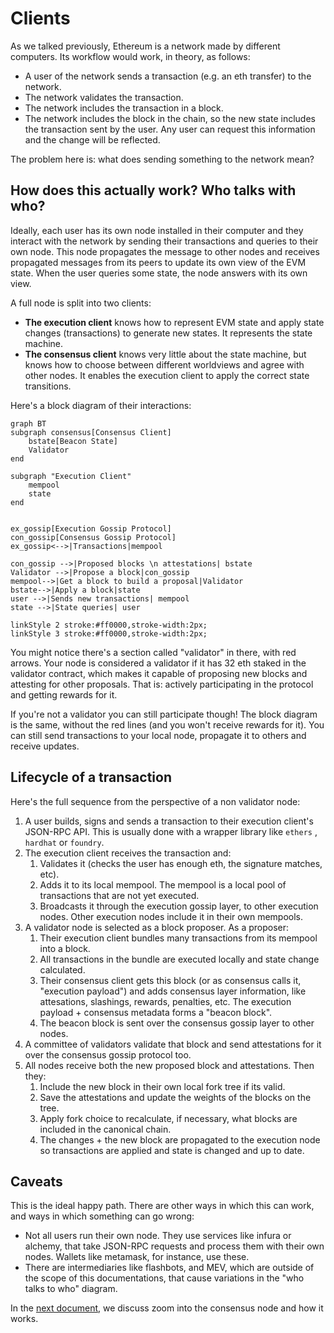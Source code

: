 # Clients

As we talked previously, Ethereum is a network made by different computers. Its workflow would work, in theory, as follows:

- A user of the network sends a transaction (e.g. an eth transfer) to the network.
- The network validates the transaction.
- The network includes the transaction in a block.
- The network includes the block in the chain, so the new state includes the transaction sent by the user. Any user can request this information and the change will be reflected.

The problem here is: what does sending something to the network mean?

## How does this actually work? Who talks with who?

Ideally, each user has its own node installed in their computer and they interact with the network by sending their transactions and queries to their own node. This node propagates the message to other nodes and receives propagated messages from its peers to update its own view of the EVM state. When the user queries some state, the node answers with its own view.

A full node is split into two clients:

- **The execution client** knows how to represent EVM state and apply state changes (transactions) to generate new states. It represents the state machine.
- **The consensus client** knows very little about the state machine, but knows how to choose between different worldviews and agree with other nodes. It enables the execution client to apply the correct state transitions.

Here's a block diagram of their interactions:

```mermaid
graph BT
subgraph consensus[Consensus Client]
    bstate[Beacon State]
    Validator
end

subgraph "Execution Client"
    mempool
    state
end


ex_gossip[Execution Gossip Protocol]
con_gossip[Consensus Gossip Protocol]
ex_gossip<-->|Transactions|mempool

con_gossip -->|Proposed blocks \n attestations| bstate
Validator -->|Propose a block|con_gossip
mempool-->|Get a block to build a proposal|Validator
bstate-->|Apply a block|state
user -->|Sends new transactions| mempool
state -->|State queries| user

linkStyle 2 stroke:#ff0000,stroke-width:2px;
linkStyle 3 stroke:#ff0000,stroke-width:2px;
```

You might notice there's a section called "validator" in there, with red arrows. Your node is considered a validator if it has 32 eth staked in the validator contract, which makes it capable of proposing new blocks and attesting for other proposals. That is: actively participating in the protocol and getting rewards for it.

If you're not a validator you can still participate though! The block diagram is the same, without the red lines (and you won't receive rewards for it). You can still send transactions to your local node, propagate it to others and receive updates.

## Lifecycle of a transaction

Here's the full sequence from the perspective of a non validator node:

1. A user builds, signs and sends a transaction to their execution client's JSON-RPC API. This is usually done with a wrapper library like `ethers` , `hardhat` or `foundry`.
2. The execution client receives the transaction and:
    1. Validates it (checks the user has enough eth, the signature matches, etc).
    2. Adds it to its local mempool. The mempool is a local pool of transactions that are not yet executed.
    3. Broadcasts it through the execution gossip layer, to other execution nodes. Other execution nodes include it in their own mempools.
3. A validator node is selected as a block proposer. As a proposer:
    1. Their execution client bundles many transactions from its mempool into a block.
    2. All transactions in the bundle are executed locally and state change calculated.
    3. Their consensus client gets this block (or as consensus calls it, "execution payload") and adds consensus layer information, like attesations, slashings, rewards, penalties, etc. The execution payload + consensus metadata forms a "beacon block".
    4. The beacon block is sent over the consensus gossip layer to other nodes.
4. A committee of validators validate that block and send attestations for it over the consensus gossip protocol too.
5. All nodes receive both the new proposed block and attestations. Then they:
    1. Include the new block in their own local fork tree if its valid.
    2. Save the attestations and update the weights of the blocks on the tree.
    3. Apply fork choice to recalculate, if necessary, what blocks are included in the canonical chain.
    4. The changes + the new block are propagated to the execution node so transactions are applied and state is changed and up to date.

## Caveats

This is the ideal happy path. There are other ways in which this can work, and ways in which something can go wrong:

- Not all users run their own node. They use services like infura or alchemy, that take JSON-RPC requests and process them with their own nodes. Wallets like metamask, for instance, use these.
- There are intermediaries like flashbots, and MEV, which are outside of the scope of this documentations, that cause variations in the "who talks to who" diagram.

In the [next document](architecture.md), we discuss zoom into the consensus node and how it works.
